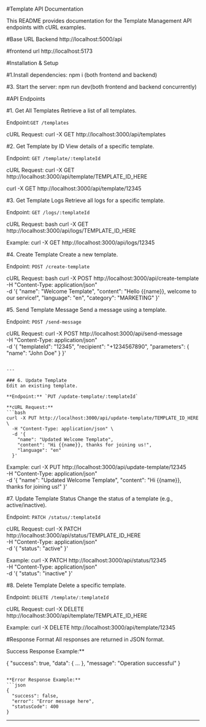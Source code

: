 #Template API Documentation

This README provides documentation for the Template Management API endpoints with cURL examples.

#Base URL Backend
http://localhost:5000/api

#frontend url
http://localhost:5173

#Installation & Setup

#1.Install dependencies:
npm i (both frontend and backend)

#3. Start the server:
npm run dev(both frontend and backend concurrently)

#API Endpoints

#1. Get All Templates
Retrieve a list of all templates.

Endpoint:`GET /templates`

cURL Request:
curl -X GET http://localhost:3000/api/templates

#2. Get Template by ID
View details of a specific template.

Endpoint: `GET /template/:templateId`

cURL Request:
curl -X GET http://localhost:3000/api/template/TEMPLATE_ID_HERE

curl -X GET http://localhost:3000/api/template/12345

#3. Get Template Logs
Retrieve all logs for a specific template.

Endpoint: `GET /logs/:templateId`

cURL Request:
bash
curl -X GET http://localhost:3000/api/logs/TEMPLATE_ID_HERE

Example:
curl -X GET http://localhost:3000/api/logs/12345

#4. Create Template
Create a new template.

Endpoint: `POST /create-template`

cURL Request:
bash
curl -X POST http://localhost:3000/api/create-template \
  -H "Content-Type: application/json" \
  -d '{
    "name": "Welcome Template",
    "content": "Hello {{name}}, welcome to our service!",
    "language": "en",
    "category": "MARKETING"
  }'

#5. Send Template Message
Send a message using a template.

Endpoint: `POST /send-message`

cURL Request:
curl -X POST http://localhost:3000/api/send-message \
  -H "Content-Type: application/json" \
  -d '{
    "templateId": "12345",
    "recipient": "+1234567890",
    "parameters": {
      "name": "John Doe"
    }
  }'
```

---

### 6. Update Template
Edit an existing template.

**Endpoint:** `PUT /update-template/:templateId`

**cURL Request:**
```bash
curl -X PUT http://localhost:3000/api/update-template/TEMPLATE_ID_HERE \
  -H "Content-Type: application/json" \
  -d '{
    "name": "Updated Welcome Template",
    "content": "Hi {{name}}, thanks for joining us!",
    "language": "en"
  }'
```

Example:
curl -X PUT http://localhost:3000/api/update-template/12345 \
  -H "Content-Type: application/json" \
  -d '{
    "name": "Updated Welcome Template",
    "content": "Hi {{name}}, thanks for joining us!"
  }'


#7. Update Template Status
Change the status of a template (e.g., active/inactive).

Endpoint: `PATCH /status/:templateId`

cURL Request:
curl -X PATCH http://localhost:3000/api/status/TEMPLATE_ID_HERE \
  -H "Content-Type: application/json" \
  -d '{
    "status": "active"
  }'

Example:
curl -X PATCH http://localhost:3000/api/status/12345 \
  -H "Content-Type: application/json" \
  -d '{
    "status": "inactive"
  }'

#8. Delete Template
Delete a specific template.

Endpoint: `DELETE /template/:templateId`

cURL Request:
curl -X DELETE http://localhost:3000/api/template/TEMPLATE_ID_HERE

Example:
curl -X DELETE http://localhost:3000/api/template/12345


#Response Format
All responses are returned in JSON format.

Success Response Example:**

{
  "success": true,
  "data": { ... },
  "message": "Operation successful"
}
```

**Error Response Example:**
```json
{
  "success": false,
  "error": "Error message here",
  "statusCode": 400
}
```

---


